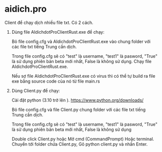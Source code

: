 # aidich.pro

Client để chạy dịch nhiều file txt. Có 2 cách.

1. Dùng file AIdichdotProClientRust.exe để chạy:
   
     Bỏ file config.cfg và AIdichdotProClientRust.exe vào chung folder với các file txt tiếng Trung cần dịch.
   
     Trong file config.cfg sẽ có "test" là username, "test1" là pasword, "True" là sử dụng phiên bản beta mới nhất, False là không sử dụng. Chạy file AIdichdotProClientRust.exe.
   
     Nếu sợ file AIdichdotProClientRust.exe có virus thì có thể tự build ra file exe bằng source code của nó từ file main.rs

3. Dùng Client.py để chạy:
   
     Cài đặt python (3.10 trở lên ). https://www.python.org/downloads/
   
     Bỏ file config.cfg và file Client.py chung folder với các file txt tiếng Trung cần dịch.
   
     Trong file config.cfg sẽ có "test" là username, "test1" là pasword, "True" là sử dụng phiên bản beta mới nhất, False là không sử dụng
   
     Double click Client.py hoặc Mở cmd (CommandPrompt) Hoặc terminal. Chuyển tới folder chứa Client.py, Gõ python client.py và nhấn Enter.
